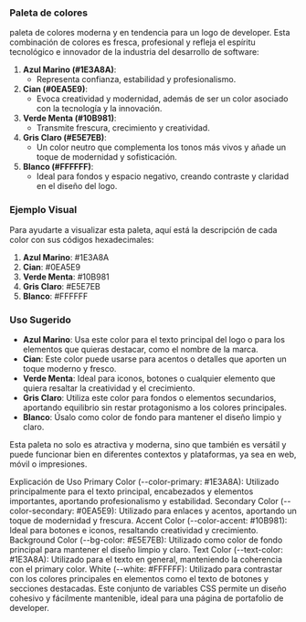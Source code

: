### Paleta de colores

paleta de colores moderna y en tendencia para un logo de developer. Esta combinación de colores es fresca, profesional y refleja el espíritu tecnológico e innovador de la industria del desarrollo de software:

1. **Azul Marino (#1E3A8A)**:
   - Representa confianza, estabilidad y profesionalismo.
2. **Cian (#0EA5E9)**:
   - Evoca creatividad y modernidad, además de ser un color asociado con la tecnología y la innovación.
3. **Verde Menta (#10B981)**:
   - Transmite frescura, crecimiento y creatividad.
4. **Gris Claro (#E5E7EB)**:
   - Un color neutro que complementa los tonos más vivos y añade un toque de modernidad y sofisticación.
5. **Blanco (#FFFFFF)**:
   - Ideal para fondos y espacio negativo, creando contraste y claridad en el diseño del logo.

### Ejemplo Visual

Para ayudarte a visualizar esta paleta, aquí está la descripción de cada color con sus códigos hexadecimales:

1. **Azul Marino**: #1E3A8A
2. **Cian**: #0EA5E9
3. **Verde Menta**: #10B981
4. **Gris Claro**: #E5E7EB
5. **Blanco**: #FFFFFF

### Uso Sugerido

- **Azul Marino**: Usa este color para el texto principal del logo o para los elementos que quieras destacar, como el nombre de la marca.
- **Cian**: Este color puede usarse para acentos o detalles que aporten un toque moderno y fresco.
- **Verde Menta**: Ideal para iconos, botones o cualquier elemento que quiera resaltar la creatividad y el crecimiento.
- **Gris Claro**: Utiliza este color para fondos o elementos secundarios, aportando equilibrio sin restar protagonismo a los colores principales.
- **Blanco**: Úsalo como color de fondo para mantener el diseño limpio y claro.

Esta paleta no solo es atractiva y moderna, sino que también es versátil y puede funcionar bien en diferentes contextos y plataformas, ya sea en web, móvil o impresiones.

Explicación de Uso
Primary Color (--color-primary: #1E3A8A): Utilizado principalmente para el texto principal, encabezados y elementos importantes, aportando profesionalismo y estabilidad.
Secondary Color (--color-secondary: #0EA5E9): Utilizado para enlaces y acentos, aportando un toque de modernidad y frescura.
Accent Color (--color-accent: #10B981): Ideal para botones e iconos, resaltando creatividad y crecimiento.
Background Color (--bg-color: #E5E7EB): Utilizado como color de fondo principal para mantener el diseño limpio y claro.
Text Color (--text-color: #1E3A8A): Utilizado para el texto en general, manteniendo la coherencia con el primary color.
White (--white: #FFFFFF): Utilizado para contrastar con los colores principales en elementos como el texto de botones y secciones destacadas.
Este conjunto de variables CSS permite un diseño cohesivo y fácilmente mantenible, ideal para una página de portafolio de developer.
